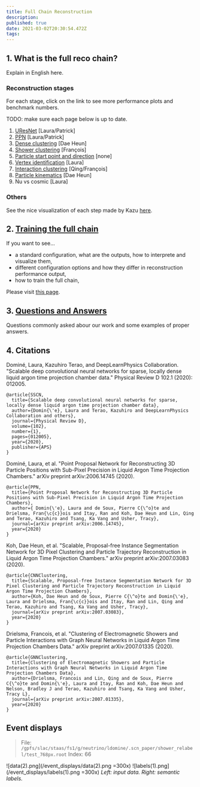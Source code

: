 ```yaml
---
title: Full Chain Reconstruction
description: 
published: true
date: 2021-03-02T20:30:54.472Z
tags: 
---
```


## 1. What is the full reco chain?
Explain in English here.

### Reconstruction stages
For each stage, click on the link to see more performance plots and benchmark numbers.

TODO: make sure each page below is up to date.

1. [UResNet](/chain/uresnet) [Laura/Patrick]
2. [PPN](/chain/ppn) [Laura/Patrick]
3. [Dense clustering](/chain/clustering/dense) [Dae Heun]
4. [Shower clustering](/chain/clustering/shower) [François]
5. [Particle start point and direction](/chain/direction) [none]
6. [Vertex identification](/chain/vertex) [Laura]
7. [Interaction clustering](/chain/interaction) [Qing/François]
8. [Particle kinematics](/chain/kinematics) [Dae Heun]
9. Nu vs cosmic [Laura]

### Others
See the nice visualization of each step made by Kazu [here](http://web.stanford.edu/~kterao/DataVis-dunend-08-26.html).

## 2. [Training the full chain](/chain/train)
If you want to see...
- a standard configuration, what are the outputs, how to interprete and visualize them,
- different configuration options and how they differ in reconstruction performance output,
- how to train the full chain,

Please visit [this page](/chain/train).

## 3. [Questions and Answers](/chain/questions)
Questions commonly asked abour our work and some examples of proper answers.

## 4. Citations
Dominé, Laura, Kazuhiro Terao, and DeepLearnPhysics Collaboration. "Scalable deep convolutional neural networks for sparse, locally dense liquid argon time projection chamber data." Physical Review D 102.1 (2020): 012005.
```
@article{SSCN,
  title={Scalable deep convolutional neural networks for sparse, locally dense liquid argon time projection chamber data},
  author={Domin{\'e}, Laura and Terao, Kazuhiro and DeepLearnPhysics Collaboration and others},
  journal={Physical Review D},
  volume={102},
  number={1},
  pages={012005},
  year={2020},
  publisher={APS}
}

```
Dominé, Laura, et al. "Point Proposal Network for Reconstructing 3D Particle Positions with Sub-Pixel Precision in Liquid Argon Time Projection Chambers." arXiv preprint arXiv:2006.14745 (2020).
```
@article{PPN,
  title={Point Proposal Network for Reconstructing 3D Particle Positions with Sub-Pixel Precision in Liquid Argon Time Projection Chambers},
  author={ Domin{\'e}, Laura and de Soux, Pierre C{\^o}te and Drielsma, Fran{\c{c}}ois and Itay, Ran and Koh, Dae Heun and Lin, Qing and Terao, Kazuhiro and Tsang, Ka Vang and Usher, Tracy},
  journal={arXiv preprint arXiv:2006.14745},
  year={2020}
}

```
Koh, Dae Heun, et al. "Scalable, Proposal-free Instance Segmentation Network for 3D Pixel Clustering and Particle Trajectory Reconstruction in Liquid Argon Time Projection Chambers." arXiv preprint arXiv:2007.03083 (2020).
```
@article{CNNClustering,
  title={Scalable, Proposal-free Instance Segmentation Network for 3D Pixel Clustering and Particle Trajectory Reconstruction in Liquid Argon Time Projection Chambers},
  author={Koh, Dae Heun and de Soux, Pierre C{\^o}te and Domin{\'e}, Laura and Drielsma, Fran{\c{c}}ois and Itay, Ran and Lin, Qing and Terao, Kazuhiro and Tsang, Ka Vang and Usher, Tracy},
  journal={arXiv preprint arXiv:2007.03083},
  year={2020}
}

```
Drielsma, Francois, et al. "Clustering of Electromagnetic Showers and Particle Interactions with Graph Neural Networks in Liquid Argon Time Projection Chambers Data." arXiv preprint arXiv:2007.01335 (2020).
```
@article{GNNClustering,
  title={Clustering of Electromagnetic Showers and Particle Interactions with Graph Neural Networks in Liquid Argon Time Projection Chambers Data},
  author={Drielsma, Francois and Lin, Qing and de Soux, Pierre C{\^o}te and Domin{\'e}, Laura and Itay, Ran and Koh, Dae Heun and Nelson, Bradley J and Terao, Kazuhiro and Tsang, Ka Vang and Usher, Tracy L},
  journal={arXiv preprint arXiv:2007.01335},
  year={2020}
}

```

## Event displays
> File: `/gpfs/slac/staas/fs1/g/neutrino/ldomine/.scn_paper/shower_relabel/test_768px.root`
> Index: 66

![data(2).png](/event_displays/data(2).png =300x) ![labels(1).png](/event_displays/labels(1).png =300x)
*Left: input data. Right: semantic labels.*